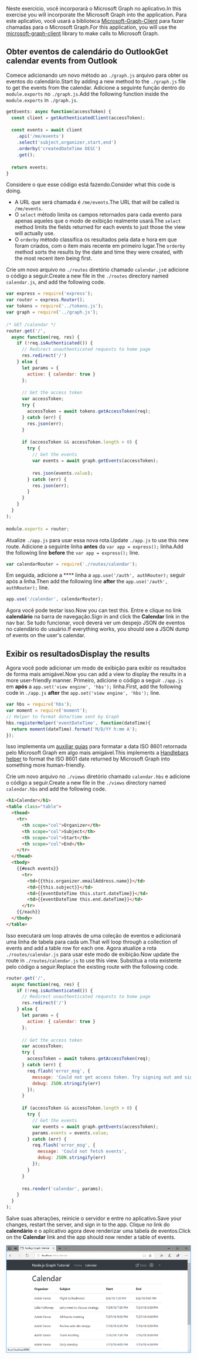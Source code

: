 <!-- markdownlint-disable MD002 MD041 -->

<span data-ttu-id="783b1-101">Neste exercício, você incorporará o Microsoft Graph no aplicativo.</span><span class="sxs-lookup"><span data-stu-id="783b1-101">In this exercise you will incorporate the Microsoft Graph into the application.</span></span> <span data-ttu-id="783b1-102">Para este aplicativo, você usará a biblioteca [Microsoft-Graph-Client](https://github.com/microsoftgraph/msgraph-sdk-javascript) para fazer chamadas para o Microsoft Graph.</span><span class="sxs-lookup"><span data-stu-id="783b1-102">For this application, you will use the [microsoft-graph-client](https://github.com/microsoftgraph/msgraph-sdk-javascript) library to make calls to Microsoft Graph.</span></span>

## <a name="get-calendar-events-from-outlook"></a><span data-ttu-id="783b1-103">Obter eventos de calendário do Outlook</span><span class="sxs-lookup"><span data-stu-id="783b1-103">Get calendar events from Outlook</span></span>

<span data-ttu-id="783b1-104">Comece adicionando um novo método ao `./graph.js` arquivo para obter os eventos do calendário.</span><span class="sxs-lookup"><span data-stu-id="783b1-104">Start by adding a new method to the `./graph.js` file to get the events from the calendar.</span></span> <span data-ttu-id="783b1-105">Adicione a seguinte função dentro do `module.exports` no `./graph.js`.</span><span class="sxs-lookup"><span data-stu-id="783b1-105">Add the following function inside the `module.exports` in `./graph.js`.</span></span>

```js
getEvents: async function(accessToken) {
  const client = getAuthenticatedClient(accessToken);

  const events = await client
    .api('/me/events')
    .select('subject,organizer,start,end')
    .orderby('createdDateTime DESC')
    .get();

  return events;
}
```

<span data-ttu-id="783b1-106">Considere o que esse código está fazendo.</span><span class="sxs-lookup"><span data-stu-id="783b1-106">Consider what this code is doing.</span></span>

- <span data-ttu-id="783b1-107">A URL que será chamada é `/me/events`.</span><span class="sxs-lookup"><span data-stu-id="783b1-107">The URL that will be called is `/me/events`.</span></span>
- <span data-ttu-id="783b1-108">O `select` método limita os campos retornados para cada evento para apenas aqueles que o modo de exibição realmente usará.</span><span class="sxs-lookup"><span data-stu-id="783b1-108">The `select` method limits the fields returned for each events to just those the view will actually use.</span></span>
- <span data-ttu-id="783b1-109">O `orderby` método classifica os resultados pela data e hora em que foram criados, com o item mais recente em primeiro lugar.</span><span class="sxs-lookup"><span data-stu-id="783b1-109">The `orderby` method sorts the results by the date and time they were created, with the most recent item being first.</span></span>

<span data-ttu-id="783b1-110">Crie um novo arquivo no `./routes` diretório chamado `calendar.js`e adicione o código a seguir.</span><span class="sxs-lookup"><span data-stu-id="783b1-110">Create a new file in the `./routes` directory named `calendar.js`, and add the following code.</span></span>

```js
var express = require('express');
var router = express.Router();
var tokens = require('../tokens.js');
var graph = require('../graph.js');

/* GET /calendar */
router.get('/',
  async function(req, res) {
    if (!req.isAuthenticated()) {
      // Redirect unauthenticated requests to home page
      res.redirect('/')
    } else {
      let params = {
        active: { calendar: true }
      };

      // Get the access token
      var accessToken;
      try {
        accessToken = await tokens.getAccessToken(req);
      } catch (err) {
        res.json(err);
      }

      if (accessToken && accessToken.length > 0) {
        try {
          // Get the events
          var events = await graph.getEvents(accessToken);

          res.json(events.value);
        } catch (err) {
          res.json(err);
        }
      }
    }
  }
);

module.exports = router;
```

<span data-ttu-id="783b1-111">Atualize `./app.js` para usar essa nova rota.</span><span class="sxs-lookup"><span data-stu-id="783b1-111">Update `./app.js` to use this new route.</span></span> <span data-ttu-id="783b1-112">Adicione a seguinte linha **antes** da `var app = express();` linha.</span><span class="sxs-lookup"><span data-stu-id="783b1-112">Add the following line **before** the `var app = express();` line.</span></span>

```js
var calendarRouter = require('./routes/calendar');
```

<span data-ttu-id="783b1-113">Em seguida, adicione a \*\*\*\* linha a `app.use('/auth', authRouter);` seguir após a linha.</span><span class="sxs-lookup"><span data-stu-id="783b1-113">Then add the following line **after** the `app.use('/auth', authRouter);` line.</span></span>

```js
app.use('/calendar', calendarRouter);
```

<span data-ttu-id="783b1-114">Agora você pode testar isso.</span><span class="sxs-lookup"><span data-stu-id="783b1-114">Now you can test this.</span></span> <span data-ttu-id="783b1-115">Entre e clique no link **calendário** na barra de navegação.</span><span class="sxs-lookup"><span data-stu-id="783b1-115">Sign in and click the **Calendar** link in the nav bar.</span></span> <span data-ttu-id="783b1-116">Se tudo funcionar, você deverá ver um despejo JSON de eventos no calendário do usuário.</span><span class="sxs-lookup"><span data-stu-id="783b1-116">If everything works, you should see a JSON dump of events on the user's calendar.</span></span>

## <a name="display-the-results"></a><span data-ttu-id="783b1-117">Exibir os resultados</span><span class="sxs-lookup"><span data-stu-id="783b1-117">Display the results</span></span>

<span data-ttu-id="783b1-118">Agora você pode adicionar um modo de exibição para exibir os resultados de forma mais amigável.</span><span class="sxs-lookup"><span data-stu-id="783b1-118">Now you can add a view to display the results in a more user-friendly manner.</span></span> <span data-ttu-id="783b1-119">Primeiro, adicione o código a seguir `./app.js` em **após** a `app.set('view engine', 'hbs');` linha.</span><span class="sxs-lookup"><span data-stu-id="783b1-119">First, add the following code in `./app.js` **after** the `app.set('view engine', 'hbs');` line.</span></span>

```js
var hbs = require('hbs');
var moment = require('moment');
// Helper to format date/time sent by Graph
hbs.registerHelper('eventDateTime', function(dateTime){
  return moment(dateTime).format('M/D/YY h:mm A');
});
```

<span data-ttu-id="783b1-120">Isso implementa um [auxiliar guias](http://handlebarsjs.com/#helpers) para formatar a data ISO 8601 retornada pelo Microsoft Graph em algo mais amigável.</span><span class="sxs-lookup"><span data-stu-id="783b1-120">This implements a [Handlebars helper](http://handlebarsjs.com/#helpers) to format the ISO 8601 date returned by Microsoft Graph into something more human-friendly.</span></span>

<span data-ttu-id="783b1-121">Crie um novo arquivo no `./views` diretório chamado `calendar.hbs` e adicione o código a seguir.</span><span class="sxs-lookup"><span data-stu-id="783b1-121">Create a new file in the `./views` directory named `calendar.hbs` and add the following code.</span></span>

```html
<h1>Calendar</h1>
<table class="table">
  <thead>
    <tr>
      <th scope="col">Organizer</th>
      <th scope="col">Subject</th>
      <th scope="col">Start</th>
      <th scope="col">End</th>
    </tr>
  </thead>
  <tbody>
    {{#each events}}
      <tr>
        <td>{{this.organizer.emailAddress.name}}</td>
        <td>{{this.subject}}</td>
        <td>{{eventDateTime this.start.dateTime}}</td>
        <td>{{eventDateTime this.end.dateTime}}</td>
      </tr>
    {{/each}}
  </tbody>
</table>
```

<span data-ttu-id="783b1-122">Isso executará um loop através de uma coleção de eventos e adicionará uma linha de tabela para cada um.</span><span class="sxs-lookup"><span data-stu-id="783b1-122">That will loop through a collection of events and add a table row for each one.</span></span> <span data-ttu-id="783b1-123">Agora atualize a rota `./routes/calendar.js` para usar este modo de exibição.</span><span class="sxs-lookup"><span data-stu-id="783b1-123">Now update the route in `./routes/calendar.js` to use this view.</span></span> <span data-ttu-id="783b1-124">Substitua a rota existente pelo código a seguir.</span><span class="sxs-lookup"><span data-stu-id="783b1-124">Replace the existing route with the following code.</span></span>

```js
router.get('/',
  async function(req, res) {
    if (!req.isAuthenticated()) {
      // Redirect unauthenticated requests to home page
      res.redirect('/')
    } else {
      let params = {
        active: { calendar: true }
      };

      // Get the access token
      var accessToken;
      try {
        accessToken = await tokens.getAccessToken(req);
      } catch (err) {
        req.flash('error_msg', {
          message: 'Could not get access token. Try signing out and signing in again.',
          debug: JSON.stringify(err)
        });
      }

      if (accessToken && accessToken.length > 0) {
        try {
          // Get the events
          var events = await graph.getEvents(accessToken);
          params.events = events.value;
        } catch (err) {
          req.flash('error_msg', {
            message: 'Could not fetch events',
            debug: JSON.stringify(err)
          });
        }
      }

      res.render('calendar', params);
    }
  }
);
```

<span data-ttu-id="783b1-125">Salve suas alterações, reinicie o servidor e entre no aplicativo.</span><span class="sxs-lookup"><span data-stu-id="783b1-125">Save your changes, restart the server, and sign in to the app.</span></span> <span data-ttu-id="783b1-126">Clique no link do **calendário** e o aplicativo agora deve renderizar uma tabela de eventos.</span><span class="sxs-lookup"><span data-stu-id="783b1-126">Click on the **Calendar** link and the app should now render a table of events.</span></span>

![Uma captura de tela da tabela de eventos](./images/add-msgraph-01.png)